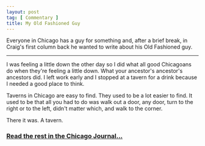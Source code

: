 ```yaml
---
layout: post
tag: [ Commentary ]
title: My Old Fashioned Guy
---
```


Everyone in Chicago has a guy for something and, after a brief break, in Craig's first column back he wanted to write about his Old Fashioned guy.

---

<p>I was feeling a little down the other day so I did what all good Chicagoans do when they're feeling a little down. What your ancestor's ancestor's ancestors did. I left work early and I stopped at a tavern for a drink because I needed a good place to think.</p>

<p>Taverns in Chicago are easy to find. They used to be a lot easier to find. It used to be that all you had to do was walk out a door, any door, turn to the right or to the left, didn't matter which, and walk to the corner.</p>

<p>There it was. A tavern.</p>

<h3><a href="https://www.chicagojournal.com/comment-my-old-fashioned-guy/">Read the rest in the Chicago Journal...</a></h3>

<br/>
